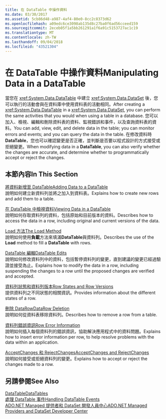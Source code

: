 ```yaml
---
title: 在 DataTable 中操作資料
ms.date: 03/30/2017
ms.assetid: 5cb86d48-a987-4af4-80e0-8cc2c8373d62
ms.openlocfilehash: a09edc6ce3098ab135d8c27ba0f6ad56cceed159
ms.sourcegitcommit: 2eceb05f1a5bb261291a1f6a91c5153727ac1c19
ms.translationtype: MT
ms.contentlocale: zh-TW
ms.lasthandoff: 09/04/2018
ms.locfileid: "43521304"
---
```

# <a name="manipulating-data-in-a-datatable"></a><span data-ttu-id="dd0f9-102">在 DataTable 中操作資料</span><span class="sxs-lookup"><span data-stu-id="dd0f9-102">Manipulating Data in a DataTable</span></span>
<span data-ttu-id="dd0f9-103">當您在 <xref:System.Data.DataTable> 中建立 <xref:System.Data.DataSet> 後，您可以執行的活動會與在資料庫中使用資料表的活動相同。</span><span class="sxs-lookup"><span data-stu-id="dd0f9-103">After creating a <xref:System.Data.DataTable> in a <xref:System.Data.DataSet>, you can perform the same activities that you would when using a table in a database.</span></span> <span data-ttu-id="dd0f9-104">您可以加入、檢視、編輯和刪除資料表的資料、監視錯誤和事件，以及查詢資料表的資料。</span><span class="sxs-lookup"><span data-stu-id="dd0f9-104">You can add, view, edit, and delete data in the table; you can monitor errors and events; and you can query the data in the table.</span></span> <span data-ttu-id="dd0f9-105">在修改資料時**DataTable**，您也可以確認變更是否正確，並判斷是否要以程式設計的方式接受或拒絕變更。</span><span class="sxs-lookup"><span data-stu-id="dd0f9-105">When modifying data in a **DataTable**, you can also verify whether the changes are accurate, and determine whether to programmatically accept or reject the changes.</span></span>  
  
## <a name="in-this-section"></a><span data-ttu-id="dd0f9-106">本節內容</span><span class="sxs-lookup"><span data-stu-id="dd0f9-106">In This Section</span></span>  
 [<span data-ttu-id="dd0f9-107">將資料新增至 DataTable</span><span class="sxs-lookup"><span data-stu-id="dd0f9-107">Adding Data to a DataTable</span></span>](../../../../../docs/framework/data/adonet/dataset-datatable-dataview/adding-data-to-a-datatable.md)  
 <span data-ttu-id="dd0f9-108">說明如何建立新資料列並將之加入到資料表。</span><span class="sxs-lookup"><span data-stu-id="dd0f9-108">Explains how to create new rows and add them to a table.</span></span>  
  
 [<span data-ttu-id="dd0f9-109">在 DataTable 中檢視資料</span><span class="sxs-lookup"><span data-stu-id="dd0f9-109">Viewing Data in a DataTable</span></span>](../../../../../docs/framework/data/adonet/dataset-datatable-dataview/viewing-data-in-a-datatable.md)  
 <span data-ttu-id="dd0f9-110">說明如何存取資料列的資料，包括原始和目前版本的資料。</span><span class="sxs-lookup"><span data-stu-id="dd0f9-110">Describes how to access the data in a row, including original and current versions of the data.</span></span>  
  
 [<span data-ttu-id="dd0f9-111">Load 方法</span><span class="sxs-lookup"><span data-stu-id="dd0f9-111">The Load Method</span></span>](../../../../../docs/framework/data/adonet/dataset-datatable-dataview/the-load-method.md)  
 <span data-ttu-id="dd0f9-112">說明如何使用**負載**方法來填滿**DataTable**與資料列。</span><span class="sxs-lookup"><span data-stu-id="dd0f9-112">Describes the use of the **Load** method to fill a **DataTable** with rows.</span></span>  
  
 [<span data-ttu-id="dd0f9-113">DataTable 編輯</span><span class="sxs-lookup"><span data-stu-id="dd0f9-113">DataTable Edits</span></span>](../../../../../docs/framework/data/adonet/dataset-datatable-dataview/datatable-edits.md)  
 <span data-ttu-id="dd0f9-114">說明如何修改資料列中的資料，包括暫停資料列的變更，直到建議的變更已經過驗證並接受為止。</span><span class="sxs-lookup"><span data-stu-id="dd0f9-114">Explains how to modify the data in a row, including suspending the changes to a row until the proposed changes are verified and accepted.</span></span>  
  
 [<span data-ttu-id="dd0f9-115">資料列狀態和資料列版本</span><span class="sxs-lookup"><span data-stu-id="dd0f9-115">Row States and Row Versions</span></span>](../../../../../docs/framework/data/adonet/dataset-datatable-dataview/row-states-and-row-versions.md)  
 <span data-ttu-id="dd0f9-116">提供資料列之不同狀態的相關資訊。</span><span class="sxs-lookup"><span data-stu-id="dd0f9-116">Provides information about the different states of a row.</span></span>  
  
 [<span data-ttu-id="dd0f9-117">刪除 DataRow</span><span class="sxs-lookup"><span data-stu-id="dd0f9-117">DataRow Deletion</span></span>](../../../../../docs/framework/data/adonet/dataset-datatable-dataview/datarow-deletion.md)  
 <span data-ttu-id="dd0f9-118">說明如何從資料表移除資料列。</span><span class="sxs-lookup"><span data-stu-id="dd0f9-118">Describes how to remove a row from a table.</span></span>  
  
 [<span data-ttu-id="dd0f9-119">資料列錯誤資訊</span><span class="sxs-lookup"><span data-stu-id="dd0f9-119">Row Error Information</span></span>](../../../../../docs/framework/data/adonet/dataset-datatable-dataview/row-error-information.md)  
 <span data-ttu-id="dd0f9-120">說明如何插入每個資料列的錯誤資訊，協助解決應用程式中的資料問題。</span><span class="sxs-lookup"><span data-stu-id="dd0f9-120">Explains how to insert error information per row, to help resolve problems with the data within an application.</span></span>  
  
 [<span data-ttu-id="dd0f9-121">AcceptChanges 和 RejectChanges</span><span class="sxs-lookup"><span data-stu-id="dd0f9-121">AcceptChanges and RejectChanges</span></span>](../../../../../docs/framework/data/adonet/dataset-datatable-dataview/acceptchanges-and-rejectchanges.md)  
 <span data-ttu-id="dd0f9-122">說明如何接受或拒絕資料列的變更。</span><span class="sxs-lookup"><span data-stu-id="dd0f9-122">Explains how to accept or reject the changes made to a row.</span></span>  
  
## <a name="see-also"></a><span data-ttu-id="dd0f9-123">另請參閱</span><span class="sxs-lookup"><span data-stu-id="dd0f9-123">See Also</span></span>  
 [<span data-ttu-id="dd0f9-124">DataTable</span><span class="sxs-lookup"><span data-stu-id="dd0f9-124">DataTables</span></span>](../../../../../docs/framework/data/adonet/dataset-datatable-dataview/datatables.md)  
 [<span data-ttu-id="dd0f9-125">處理 DataTable 事件</span><span class="sxs-lookup"><span data-stu-id="dd0f9-125">Handling DataTable Events</span></span>](../../../../../docs/framework/data/adonet/dataset-datatable-dataview/handling-datatable-events.md)  
 [<span data-ttu-id="dd0f9-126">ADO.NET Managed 提供者和 DataSet 開發人員中心</span><span class="sxs-lookup"><span data-stu-id="dd0f9-126">ADO.NET Managed Providers and DataSet Developer Center</span></span>](https://go.microsoft.com/fwlink/?LinkId=217917)
